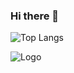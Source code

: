 ### Hi there 👋
![Top Langs](https://github-readme-stats.vercel.app/api/top-langs/?username=anuraghazra&hide_progress=true)

![Logo](https://i.imgur.com/xzrRb3v.png)

